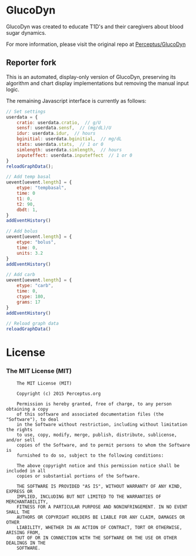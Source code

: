 # GlucoDyn
GlucoDyn was created to educate T1D's and their caregivers about blood sugar dynamics.

For more information, please visit the original repo at [Perceptus/GlucoDyn](https://github.com/Perceptus/GlucoDyn)

## Reporter fork
This is an automated, display-only version of GlucoDyn, preserving its algorithm and chart display implementations but removing the manual input logic.

The remaining Javascript interface is currently as follows:

```javascript
// Set settings
userdata = {
	cratio: userdata.cratio,  // g/U
	sensf: userdata.sensf,  // (mg/dL)/U
	idur: userdata.idur,  // hours
	bginitial: userdata.bginitial,  // mg/dL
	stats: userdata.stats,  // 1 or 0
	simlength: userdata.simlength,  // hours
	inputeffect: userdata.inputeffect  // 1 or 0
}
reloadGraphData();

// Add temp basal
uevent[uevent.length] = {
	etype: "tempbasal",
	time: 0
	t1: 0,
	t2: 90,
	dbdt: 1,
}
addEventHistory()

// Add bolus
uevent[uevent.length] = {
	etype: "bolus",
	time: 0,
	units: 3.2
}
addEventHistory()

// Add carb
uevent[uevent.length] = {
	etype: "carb",
	time: 0,
	ctype: 180,
	grams: 17
}
addEventHistory()

// Reload graph data
reloadGraphData()
```

# License
### The MIT License (MIT)

		The MIT License (MIT)

		Copyright (c) 2015 Perceptus.org

		Permission is hereby granted, free of charge, to any person obtaining a copy
		of this software and associated documentation files (the "Software"), to deal
		in the Software without restriction, including without limitation the rights
		to use, copy, modify, merge, publish, distribute, sublicense, and/or sell
		copies of the Software, and to permit persons to whom the Software is
		furnished to do so, subject to the following conditions:

		The above copyright notice and this permission notice shall be included in all
		copies or substantial portions of the Software.

		THE SOFTWARE IS PROVIDED "AS IS", WITHOUT WARRANTY OF ANY KIND, EXPRESS OR
		IMPLIED, INCLUDING BUT NOT LIMITED TO THE WARRANTIES OF MERCHANTABILITY,
		FITNESS FOR A PARTICULAR PURPOSE AND NONINFRINGEMENT. IN NO EVENT SHALL THE
		AUTHORS OR COPYRIGHT HOLDERS BE LIABLE FOR ANY CLAIM, DAMAGES OR OTHER
		LIABILITY, WHETHER IN AN ACTION OF CONTRACT, TORT OR OTHERWISE, ARISING FROM,
		OUT OF OR IN CONNECTION WITH THE SOFTWARE OR THE USE OR OTHER DEALINGS IN THE
		SOFTWARE.
